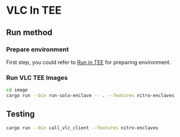 # VLC In TEE

## Run method

### Prepare environment

First step, you could refer to [Run in TEE](./README.md#run-in-tee) for preparing environment.

### Run VLC TEE Images

```bash
cd image
cargo run --bin run-solo-enclave -- . --features nitro-enclaves
```

## Testing

```bash
cargo run --bin call_vlc_client --features nitro-enclaves
```

